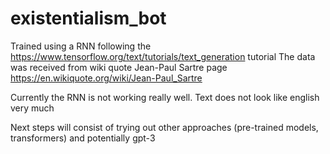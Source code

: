# existentialism_bot

Trained using a RNN following the https://www.tensorflow.org/text/tutorials/text_generation tutorial
The data was received from wiki quote Jean-Paul Sartre page https://en.wikiquote.org/wiki/Jean-Paul_Sartre

Currently the RNN is not working really well. Text does not look like english very much 

Next steps will consist of trying out other approaches (pre-trained models, transformers) and potentially gpt-3 
